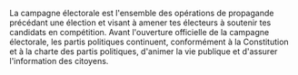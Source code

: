 La campagne électorale est l'ensemble des opérations de propagande précédant une élection et visant à amener tes électeurs à soutenir tes candidats en compétition.
Avant l'ouverture officielle de la campagne électorale, les partis politiques continuent, conformément à la Constitution et à la charte des partis politiques, d'animer la vie publique et d'assurer l'information des citoyens.